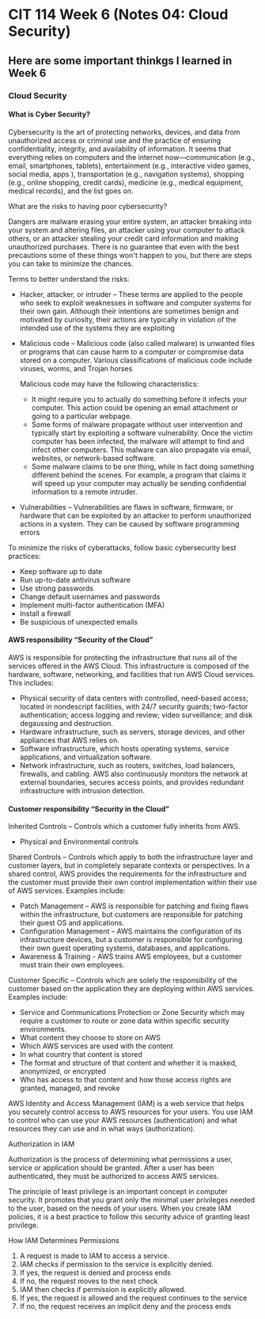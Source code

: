 # CIT 114 Week 6 (Notes 04: Cloud Security)
## Here are some important thinkgs I learned in Week 6
### Cloud Security

#### What is Cyber Security?

Cybersecurity is the art of protecting networks, devices, and data from unauthorized access or criminal use and the practice of ensuring confidentiality, integrity, 
and availability of information. It seems that everything relies on computers and the internet now—communication (e.g., email, smartphones, tablets), entertainment 
(e.g., interactive video games, social media, apps ), transportation (e.g., navigation systems), shopping (e.g., online shopping, credit cards), medicine 
(e.g., medical equipment, medical records), and the list goes on.

What are the risks to having poor cybersecurity?

Dangers are malware erasing your entire system, an attacker breaking into your system and altering files, an attacker using your computer to attack others, or an 
attacker stealing your credit card information and making unauthorized purchases. There is no guarantee that even with the best precautions some of these things won't 
happen to you, but there are steps you can take to minimize the chances.

Terms to better understand the risks:
  * Hacker, attacker, or intruder – These terms are applied to the people who seek to exploit weaknesses in software and computer systems for their own gain. Although 
their intentions are sometimes benign and motivated by curiosity, their actions are typically in violation of the intended use of the systems they are exploiting
  * Malicious code – Malicious code (also called malware) is unwanted files or programs that can cause harm to a computer or compromise data stored on a 
computer. Various classifications of malicious code include viruses, worms, and Trojan horses
      
      Malicious code may have the following characteristics:
      * It might require you to actually do something before it infects your computer. This action could be opening an email attachment or going to a particular webpage.
      * Some forms of malware propagate without user intervention and typically start by exploiting a software vulnerability. Once the victim computer has been infected, 
      the malware will attempt to find and infect other computers. This malware can also propagate via email, websites, or network-based software.
      * Some malware claims to be one thing, while in fact doing something different behind the scenes. For example, a program that claims it will speed up your computer 
      may actually be sending confidential information to a remote intruder.

  * Vulnerabilities – Vulnerabilities are flaws in software, firmware, or hardware that can be exploited by an attacker to perform unauthorized actions in a system. They can be caused by software programming errors

To minimize the risks of cyberattacks, follow basic cybersecurity best practices:
  * Keep software up to date
  * Run up-to-date antivirus software
  * Use strong passwords
  * Change default usernames and passwords
  * Implement multi-factor authentication (MFA)
  * Install a firewall
  * Be suspicious of unexpected emails

#### AWS responsibility “Security of the Cloud”

AWS is responsible for protecting the infrastructure that runs all of the services offered in the AWS Cloud. This infrastructure is composed of the hardware, software, networking, and facilities that run AWS Cloud services. This includes:

  * Physical security of data centers with controlled, need-based access; located in nondescript facilities, with 24/7 security guards; two-factor authentication; access logging and review; video surveillance; and disk degaussing and destruction.
  * Hardware infrastructure, such as servers, storage devices, and other appliances that AWS relies on.
  * Software infrastructure, which hosts operating systems, service applications, and virtualization software.
  * Network infrastructure, such as routers, switches, load balancers, firewalls, and cabling. AWS also continuously monitors the network at external boundaries, secures access points, and provides redundant infrastructure with intrusion detection.

#### Customer responsibility “Security in the Cloud”

Inherited Controls – Controls which a customer fully inherits from AWS.
  * Physical and Environmental controls

Shared Controls – Controls which apply to both the infrastructure layer and customer layers, but in completely separate contexts or perspectives. In a shared control, AWS provides the requirements for the infrastructure and the customer must provide their own control implementation within their use of AWS services. Examples include:
  * Patch Management – AWS is responsible for patching and fixing flaws within the infrastructure, but customers are responsible for patching their guest OS and applications.
  * Configuration Management – AWS maintains the configuration of its infrastructure devices, but a customer is responsible for configuring their own guest operating systems, databases, and applications.
  * Awareness & Training - AWS trains AWS employees, but a customer must train their own employees.

Customer Specific – Controls which are solely the responsibility of the customer based on the application they are deploying within AWS services. Examples include:
  * Service and Communications Protection or Zone Security which may require a customer to route or zone data within specific security environments.
  * What content they choose to store on AWS
  * Which AWS services are used with the content
  * In what country that content is stored
  * The format and structure of that content and whether it is masked, anonymized, or encrypted
  * Who has access to that content and how those access rights are granted, managed, and revoke

AWS Identity and Access Management (IAM) is a web service that helps you securely control access to AWS resources for your users. You use IAM to control who can use your AWS resources (authentication) and what resources they can use and in what ways (authorization).

Authorization in IAM

Authorization is the process of determining what permissions a user, service or application should be granted. After a user has been authenticated, they must be authorized to access AWS services.

The principle of least privilege is an important concept in computer security. It promotes that you grant only the minimal user privileges needed to the user, based on the needs of your users. When you create IAM policies, it is a best practice to follow this security advice of granting least privilege.

How IAM Determines Permissions

1.	A request is made to IAM to access a service.
2.	IAM checks if permission to the service is explicitly denied. 
   1.	If yes, the request is denied and process ends
   2.	If no, the request moves to the next check
3.	IAM then checks if permission is explicitly allowed. 
   1.	If yes, the request is allowed and the request continues to the service
   2.	If no, the request receives an implicit deny and the process ends



